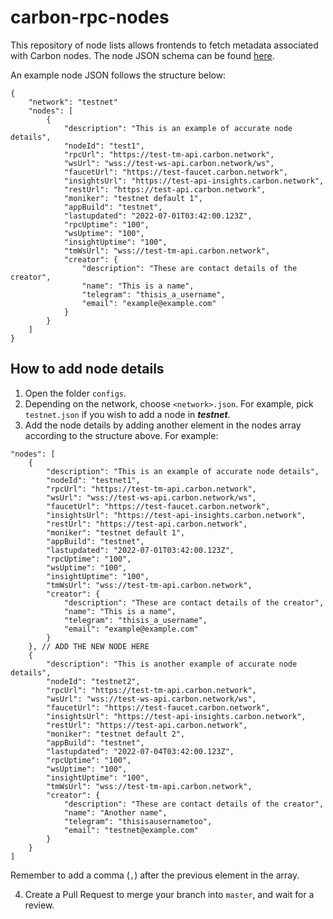 # carbon-rpc-nodes

This repository of node lists allows frontends to fetch metadata associated with Carbon nodes.
The node JSON schema can be found [here](/node.schema.json).

An example node JSON follows the structure below:

```
{
    "network": "testnet"
    "nodes": [
        {
            "description": "This is an example of accurate node details",
            "nodeId": "test1",
            "rpcUrl": "https://test-tm-api.carbon.network",
            "wsUrl": "wss://test-ws-api.carbon.network/ws",
            "faucetUrl": "https://test-faucet.carbon.network",
            "insightsUrl": "https://test-api-insights.carbon.network",
            "restUrl": "https://test-api.carbon.network",
            "moniker": "testnet default 1",
            "appBuild": "testnet",
            "lastupdated": "2022-07-01T03:42:00.123Z",
            "rpcUptime": "100",
            "wsUptime": "100",
            "insightUptime": "100",
            "tmWsUrl": "wss://test-tm-api.carbon.network",
            "creator": {
                "description": "These are contact details of the creator",
                "name": "This is a name",
                "telegram": "thisis_a_username",
                "email": "example@example.com"
            }
        }
    ]
}
```

## How to add node details
1. Open the folder `configs`.
2. Depending on the network, choose `<network>.json`. For example, pick `testnet.json` if you wish to add a node in ***testnet***.
3. Add the node details by adding another element in the nodes array according to the structure above. For example:

```
"nodes": [
    {
        "description": "This is an example of accurate node details",
        "nodeId": "testnet1",
        "rpcUrl": "https://test-tm-api.carbon.network",
        "wsUrl": "wss://test-ws-api.carbon.network/ws",
        "faucetUrl": "https://test-faucet.carbon.network",
        "insightsUrl": "https://test-api-insights.carbon.network",
        "restUrl": "https://test-api.carbon.network",
        "moniker": "testnet default 1",
        "appBuild": "testnet",
        "lastupdated": "2022-07-01T03:42:00.123Z",
        "rpcUptime": "100",
        "wsUptime": "100",
        "insightUptime": "100",
        "tmWsUrl": "wss://test-tm-api.carbon.network",
        "creator": {
            "description": "These are contact details of the creator",
            "name": "This is a name",
            "telegram": "thisis_a_username",
            "email": "example@example.com"
        }
    }, // ADD THE NEW NODE HERE
    {
        "description": "This is another example of accurate node details",
        "nodeId": "testnet2",
        "rpcUrl": "https://test-tm-api.carbon.network",
        "wsUrl": "wss://test-ws-api.carbon.network/ws",
        "faucetUrl": "https://test-faucet.carbon.network",
        "insightsUrl": "https://test-api-insights.carbon.network",
        "restUrl": "https://test-api.carbon.network",
        "moniker": "testnet default 2",
        "appBuild": "testnet",
        "lastupdated": "2022-07-04T03:42:00.123Z",
        "rpcUptime": "100",
        "wsUptime": "100",
        "insightUptime": "100",
        "tmWsUrl": "wss://test-tm-api.carbon.network",
        "creator": {
            "description": "These are contact details of the creator",
            "name": "Another name",
            "telegram": "thisisausernametoo",
            "email": "testnet@example.com"
        }
    }
]
```

Remember to add a comma (`,`) after the previous element in the array.

4. Create a Pull Request to merge your branch into `master`, and wait for a review.